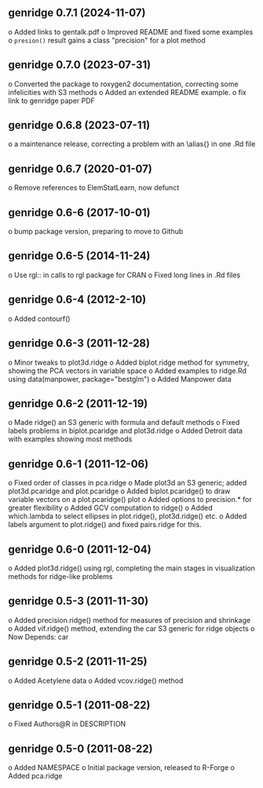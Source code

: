 ## genridge 0.7.1 (2024-11-07)

o Added links to gentalk.pdf
o Improved README and fixed some examples
o `presion()` result gains a class "precision" for a plot method

## genridge 0.7.0 (2023-07-31)

o Converted the package to roxygen2 documentation, correcting some infelicities with S3 methods
o Added an extended README example.
o fix link to genridge paper PDF

## genridge 0.6.8 (2023-07-11)
o a maintenance release, correcting a problem with an \alias{} in one .Rd file

## genridge 0.6.7 (2020-01-07)
o Remove references to ElemStatLearn, now defunct

## genridge 0.6-6 (2017-10-01)
o bump package version, preparing to move to Github

## genridge 0.6-5 (2014-11-24)
o Use rgl:: in calls to rgl package for CRAN
o Fixed long lines in .Rd files

## genridge 0.6-4 (2012-2-10)
o Added contourf()

## genridge 0.6-3 (2011-12-28)
o Minor tweaks to plot3d.ridge
o Added biplot.ridge method for symmetry, showing the PCA vectors in variable space
o Added examples to ridge.Rd using data(manpower, package="bestglm")
o Added Manpower data

## genridge 0.6-2 (2011-12-19)
o Made ridge() an S3 generic with formula and default methods
o Fixed labels problems in biplot.pcaridge and plot3d.ridge
o Added Detroit data with examples showing most methods

## genridge 0.6-1 (2011-12-06)
o Fixed order of classes in pca.ridge
o Made plot3d an S3 generic; added plot3d.pcaridge and plot.pcaridge
o Added biplot.pcaridge() to draw variable vectors on a plot.pcaridge() plot
o Added options to precision.* for greater flexibility
o Added GCV computation to ridge()
o Added which.lambda to select ellipses in plot.ridge(), plot3d.ridge() etc.
o Added labels argument to plot.ridge() and fixed pairs.ridge for this.

## genridge 0.6-0 (2011-12-04)
o Added plot3d.ridge() using rgl, completing the main stages in visualization methods for ridge-like problems

## genridge 0.5-3 (2011-11-30)
o Added precision.ridge() method for measures of precision and shrinkage
o Added vif.ridge() method, extending the car S3 generic for ridge objects
o Now Depends: car

## genridge 0.5-2 (2011-11-25)
o Added Acetylene data
o Added vcov.ridge() method

## genridge 0.5-1 (2011-08-22)
o Fixed Authors@R in DESCRIPTION

## genridge 0.5-0 (2011-08-22)

o Added NAMESPACE
o Initial package version, released to R-Forge
o Added pca.ridge
